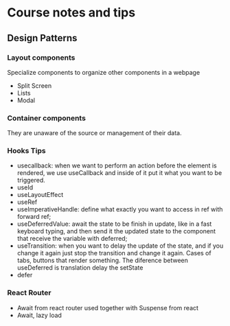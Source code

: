 # Course notes and tips

## Design Patterns
### Layout components
Specialize components to organize other components in a webpage

- Split Screen
- Lists
- Modal

### Container components
They are unaware of the source or management of their data.

### Hooks Tips

- usecallback: when we want to perform an action before the element is rendered, we use useCallback and inside of it put it what you want to be triggered.
- useId
- useLayoutEffect
- useRef
- useImperativeHandle: define what exactly you want to access in ref with forward ref;
- useDeferredValue: await the state to be finish in update, like in a fast keyboard typing, and then send it the updated state to the component that receive the variable with deferred;
- useTransition: when you want to delay the update of the state, and if you change it again just stop the transition and change it again. Cases of tabs, buttons that render something. The diference between useDeferred is translation delay the setState
- defer

### React Router
- Await from react router used together with Suspense from react
- Await, lazy load